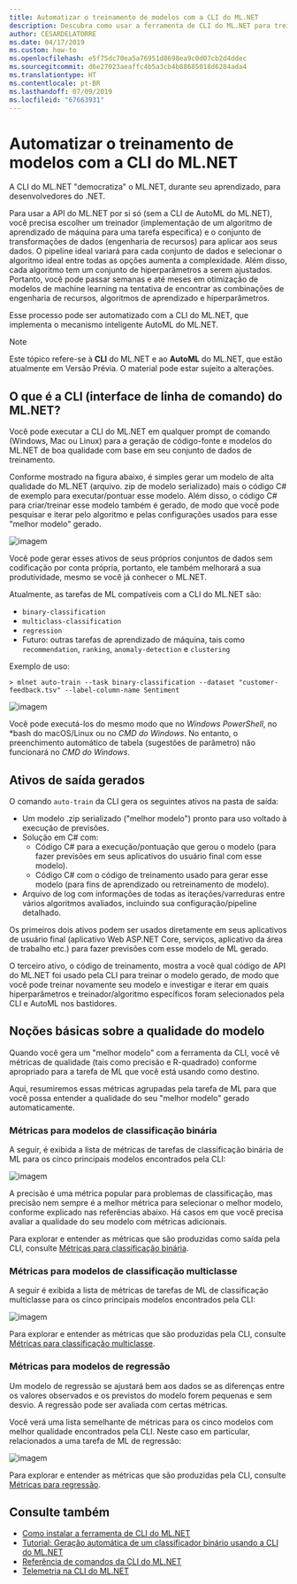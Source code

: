 ```yaml
---
title: Automatizar o treinamento de modelos com a CLI do ML.NET
description: Descubra como usar a ferramenta de CLI do ML.NET para treinar automaticamente o melhor modelo da linha de comando.
author: CESARDELATORRE
ms.date: 04/17/2019
ms.custom: how-to
ms.openlocfilehash: e5f75dc70ea5a76951d8698ea9c0d07cb2d4ddec
ms.sourcegitcommit: d6e27023aeaffc4b5a3cb4b88685018d6284ada4
ms.translationtype: HT
ms.contentlocale: pt-BR
ms.lasthandoff: 07/09/2019
ms.locfileid: "67663931"
---
```

# <a name="automate-model-training-with-the-mlnet-cli"></a>Automatizar o treinamento de modelos com a CLI do ML.NET

A CLI do ML.NET "democratiza" o ML.NET, durante seu aprendizado, para desenvolvedores do .NET.

Para usar a API do ML.NET por si só (sem a CLI de AutoML do ML.NET), você precisa escolher um treinador (implementação de um algoritmo de aprendizado de máquina para uma tarefa específica) e o conjunto de transformações de dados (engenharia de recursos) para aplicar aos seus dados. O pipeline ideal variará para cada conjunto de dados e selecionar o algoritmo ideal entre todas as opções aumenta a complexidade. Além disso, cada algoritmo tem um conjunto de hiperparâmetros a serem ajustados. Portanto, você pode passar semanas e até meses em otimização de modelos de machine learning na tentativa de encontrar as combinações de engenharia de recursos, algoritmos de aprendizado e hiperparâmetros.

Esse processo pode ser automatizado com a CLI do ML.NET, que implementa o mecanismo inteligente AutoML do ML.NET.

> [!NOTE]
> Este tópico refere-se à **CLI** do ML.NET e ao **AutoML** do ML.NET, que estão atualmente em Versão Prévia. O material pode estar sujeito a alterações.

## <a name="what-is-the-mlnet-command-line-interface-cli"></a>O que é a CLI (interface de linha de comando) do ML.NET?

Você pode executar a CLI do ML.NET em qualquer prompt de comando (Windows, Mac ou Linux) para a geração de código-fonte e modelos do ML.NET de boa qualidade com base em seu conjunto de dados de treinamento.

Conforme mostrado na figura abaixo, é simples gerar um modelo de alta qualidade do ML.NET (arquivo. zip de modelo serializado) mais o código C# de exemplo para executar/pontuar esse modelo. Além disso, o código C# para criar/treinar esse modelo também é gerado, de modo que você pode pesquisar e iterar pelo algoritmo e pelas configurações usados para esse "melhor modelo" gerado.

![imagem](media/automate-training-with-cli/cli-high-level-process.png "Mecanismo AutoML funcionando dentro da CLI do ML.NET")

Você pode gerar esses ativos de seus próprios conjuntos de dados sem codificação por conta própria, portanto, ele também melhorará a sua produtividade, mesmo se você já conhecer o ML.NET.

Atualmente, as tarefas de ML compatíveis com a CLI do ML.NET são:

- `binary-classification`
- `multiclass-classification`
- `regression`
- Futuro: outras tarefas de aprendizado de máquina, tais como `recommendation`, `ranking`, `anomaly-detection` e `clustering`

Exemplo de uso:

```console
> mlnet auto-train --task binary-classification --dataset "customer-feedback.tsv" --label-column-name Sentiment
```

![imagem](media/automate-training-with-cli/cli-model-generation.gif)

Você pode executá-los do mesmo modo que no *Windows PowerShell*, no *bash do macOS/Linux ou no *CMD do Windows*. No entanto, o preenchimento automático de tabela (sugestões de parâmetro) não funcionará no *CMD do Windows*.

## <a name="output-assets-generated"></a>Ativos de saída gerados

O comando `auto-train` da CLI gera os seguintes ativos na pasta de saída:

- Um modelo .zip serializado ("melhor modelo") pronto para uso voltado à execução de previsões.
- Solução em C# com:
  - Código C# para a execução/pontuação que gerou o modelo (para fazer previsões em seus aplicativos do usuário final com esse modelo).
  - Código C# com o código de treinamento usado para gerar esse modelo (para fins de aprendizado ou retreinamento de modelo).
- Arquivo de log com informações de todas as iterações/varreduras entre vários algoritmos avaliados, incluindo sua configuração/pipeline detalhado.

Os primeiros dois ativos podem ser usados diretamente em seus aplicativos de usuário final (aplicativo Web ASP.NET Core, serviços, aplicativo da área de trabalho etc.) para fazer previsões com esse modelo de ML gerado.

O terceiro ativo, o código de treinamento, mostra a você qual código de API do ML.NET foi usado pela CLI para treinar o modelo gerado, de modo que você pode treinar novamente seu modelo e investigar e iterar em quais hiperparâmetros e treinador/algoritmo específicos foram selecionados pela CLI e AutoML nos bastidores.

## <a name="understanding-the-quality-of-the-model"></a>Noções básicas sobre a qualidade do modelo

Quando você gera um "melhor modelo" com a ferramenta da CLI, você vê métricas de qualidade (tais como precisão e R-quadrado) conforme apropriado para a tarefa de ML que você está usando como destino.

Aqui, resumiremos essas métricas agrupadas pela tarefa de ML para que você possa entender a qualidade do seu "melhor modelo" gerado automaticamente.

### <a name="metrics-for-binary-classification-models"></a>Métricas para modelos de classificação binária

A seguir, é exibida a lista de métricas de tarefas de classificação binária de ML para os cinco principais modelos encontrados pela CLI:

![imagem](media/automate-training-with-cli/cli-binary-classification-metrics.png)

A precisão é uma métrica popular para problemas de classificação, mas precisão nem sempre é a melhor métrica para selecionar o melhor modelo, conforme explicado nas referências abaixo. Há casos em que você precisa avaliar a qualidade do seu modelo com métricas adicionais.

Para explorar e entender as métricas que são produzidas como saída pela CLI, consulte [Métricas para classificação binária](resources/metrics.md#metrics-for-binary-classification).

### <a name="metrics-for-multi-class-classification-models"></a>Métricas para modelos de classificação multiclasse

A seguir é exibida a lista de métricas de tarefas de ML de classificação multiclasse para os cinco principais modelos encontrados pela CLI:

![imagem](media/automate-training-with-cli/cli-multiclass-classification-metrics.png)

Para explorar e entender as métricas que são produzidas pela CLI, consulte [Métricas para classificação multiclasse](resources/metrics.md#metrics-for-multi-class-classification).

### <a name="metrics-for-regression-models"></a>Métricas para modelos de regressão

Um modelo de regressão se ajustará bem aos dados se as diferenças entre os valores observados e os previstos do modelo forem pequenas e sem desvio. A regressão pode ser avaliada com certas métricas.

Você verá uma lista semelhante de métricas para os cinco modelos com melhor qualidade encontrados pela CLI. Neste caso em particular, relacionados a uma tarefa de ML de regressão:

![imagem](media/automate-training-with-cli/cli-regression-metrics.png)

Para explorar e entender as métricas que são produzidas pela CLI, consulte [Métricas para regressão](resources/metrics.md#metrics-for-regression).

## <a name="see-also"></a>Consulte também

- [Como instalar a ferramenta de CLI do ML.NET](how-to-guides/install-ml-net-cli.md)
- [Tutorial: Geração automática de um classificador binário usando a CLI do ML.NET](tutorials/mlnet-cli.md)
- [Referência de comandos da CLI do ML.NET](reference/ml-net-cli-reference.md)
- [Telemetria na CLI do ML.NET](resources/ml-net-cli-telemetry.md)
